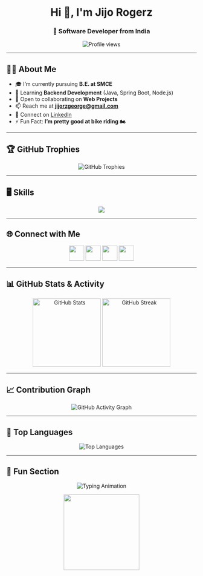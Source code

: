 <!-- Profile Header -->
<h1 align="center">Hi 👋, I'm Jijo Rogerz</h1>
<h3 align="center">🚀 Software Developer from India</h3>

<p align="center">
  <img src="https://komarev.com/ghpvc/?username=jijog-jijog&label=Profile%20views&color=0e75b6&style=flat" alt="Profile views" />
</p>

---

## 👨‍💻 About Me
- 🎓 I’m currently pursuing **B.E. at SMCE**  
- 🌱 Learning **Backend Development** (Java, Spring Boot, Node.js)  
- 🤝 Open to collaborating on **Web Projects**  
- 📫 Reach me at **jijorzgeorge@gmail.com**  
- 💼 Connect on [LinkedIn](https://www.linkedin.com/in/jijorogerz1864)  
- ⚡ Fun Fact: **I’m pretty good at bike riding 🏍️**  

---

## 🏆 GitHub Trophies
<p align="center">
  <img src="https://github-profile-trophy.vercel.app/?username=jijog-jijog&theme=monokai&no-frame=false&no-bg=false&margin-w=4" alt="GitHub Trophies" />
</p>

---

## 🖥 Skills
<p align="center">
  <img src="https://skillicons.dev/icons?i=js,ts,react,html,css,python,java,cpp,c,cs,nodejs,android,pandas,git,github,bash,bootstrap,django,linux,numpy,debian,npm,vue" />
</p>

---

## 🌐 Connect with Me
<p align="center">
  <a href="https://github.com/jijog-jijog"><img src="https://skillicons.dev/icons?i=github" width="40" /></a>
  <a href="https://www.instagram.com/jijorogerz__rz"><img src="https://skillicons.dev/icons?i=instagram" width="40" /></a>
  <a href="https://www.linkedin.com/in/jijorogerz1864"><img src="https://skillicons.dev/icons?i=linkedin" width="40" /></a>
  <a href="https://x.com/call_me_as_jijo"><img src="https://skillicons.dev/icons?i=twitter" width="40" /></a>
</p>

---

## 📊 GitHub Stats & Activity
<p align="center">
  <!-- GitHub Readme Stats -->
  <img height="180" src="https://github-readme-stats.vercel.app/api?username=jijog-jijog&show_icons=true&count_private=true&title_color=22c55e&text_color=a855f7&icon_color=6366f1&bg_color=000000&hide_border=true" alt="GitHub Stats" />

  <!-- GitHub Streak Stats -->
  <img height="180" src="https://streak-stats.demolab.com?user=jijog-jijog&theme=radical&hide_border=true&date_format=M%20j%5B%2C%20Y%5D" alt="GitHub Streak" />
</p>

---

## 📈 Contribution Graph
<p align="center">
  <img src="https://github-readme-activity-graph.vercel.app/graph?username=jijog-jijog&bg_color=000000&color=a855f7&line=6366f1&point=a855f7&area=true&hide_border=true&custom_title=GitHub%20Commits%20Graph" alt="GitHub Activity Graph" />
</p>

---

## 🚀 Top Languages
<p align="center">
  <img src="https://github-readme-stats.vercel.app/api/top-langs/?username=jijog-jijog&layout=compact&title_color=22c55e&text_color=a855f7&bg_color=000000&hide_border=true" alt="Top Languages" />
</p>

---

## 🎯 Fun Section
<p align="center">
  <img src="https://readme-typing-svg.herokuapp.com?font=Fira+Code&weight=500&size=22&pause=1000&color=22C55EFF&width=500&lines=Full+Stack+Developer;Open+Source+Contributor;Tech+Enthusiast;Lifelong+Learner+%F0%9F%92%AA" alt="Typing Animation" />
</p>

<p align="center">
  <img src="https://i.giphy.com/media/3oKIPwoeGErMmaI43C/giphy.gif" width="200" />
</p>
